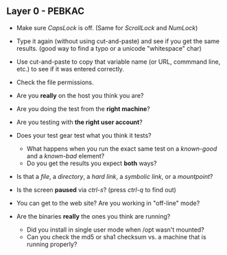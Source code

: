 ## Layer 0 - PEBKAC

- Make sure _CapsLock_ is off. (Same for _ScrollLock_ and _NumLock_)

- Type it again (without using cut-and-paste) and see if you get the same results. (good way to find a typo or a unicode "whitespace" char)

- Use cut-and-paste to copy that variable name (or URL, commmand line, etc.) to see if it was entered correctly.

- Check the file permissions.

- Are you **really** on the host you think you are?

- Are you doing the test from the **right machine**?

- Are you testing with **the right user account**?

- Does your test gear test what you think it tests?
  - What happens when you run the exact same test on a _known-good_ and a _known-bad_ element?
  - Do you get the results you expect **both** ways?

- Is that a _file_, a _directory_, a _hard link_, a _symbolic link_, or a _mountpoint_?

- Is the screen **paused** via _ctrl-s_? (press _ctrl-q_ to find out)

- You can get to the web site? Are you working in "off-line" mode?

- Are the binaries **really** the ones you think are running?
  - Did you install in single user mode when /opt wasn't mounted?
  - Can you check the md5 or sha1 checksum vs. a machine that is running properly?

